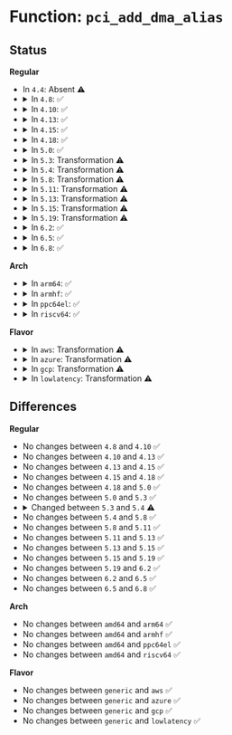 # Function: <code>pci_add_dma_alias</code>

## Status
<b>Regular</b>
<ul>
<li>
In <code>4.4</code>: Absent ⚠️
</li>
<li>
<details>
<summary>In <code>4.8</code>: ✅</summary>

```c
void pci_add_dma_alias(struct pci_dev *dev, u8 devfn);
```

**Collision:** Unique Global

**Inline:** No

**Transformation:** False

**Instances:**

```
In drivers/pci/pci.c (ffffffff814846a0)
Location: drivers/pci/pci.c:4900
Inline: False
Direct callers:
  - drivers/pci/quirks.c:quirk_mic_x200_dma_alias
  - drivers/pci/quirks.c:quirk_mic_x200_dma_alias
  - drivers/pci/quirks.c:quirk_mic_x200_dma_alias
  - drivers/pci/quirks.c:quirk_fixed_dma_alias
  - drivers/pci/quirks.c:quirk_dma_func1_alias
  - drivers/pci/quirks.c:quirk_dma_func0_alias
  - drivers/iommu/amd_iommu.c:get_alias
```
**Symbols:**

```
ffffffff814846a0-ffffffff81484721: pci_add_dma_alias (STB_GLOBAL)
```
</details>
</li>
<li>
<details>
<summary>In <code>4.10</code>: ✅</summary>

```c
void pci_add_dma_alias(struct pci_dev *dev, u8 devfn);
```

**Collision:** Unique Global

**Inline:** No

**Transformation:** False

**Instances:**

```
In drivers/pci/pci.c (ffffffff814a5d90)
Location: drivers/pci/pci.c:4908
Inline: False
Direct callers:
  - drivers/pci/quirks.c:quirk_mic_x200_dma_alias
  - drivers/pci/quirks.c:quirk_mic_x200_dma_alias
  - drivers/pci/quirks.c:quirk_mic_x200_dma_alias
  - drivers/pci/quirks.c:quirk_fixed_dma_alias
  - drivers/pci/quirks.c:quirk_dma_func1_alias
  - drivers/pci/quirks.c:quirk_dma_func0_alias
  - drivers/iommu/amd_iommu.c:get_alias
```
**Symbols:**

```
ffffffff814a5d90-ffffffff814a5e11: pci_add_dma_alias (STB_GLOBAL)
```
</details>
</li>
<li>
<details>
<summary>In <code>4.13</code>: ✅</summary>

```c
void pci_add_dma_alias(struct pci_dev *dev, u8 devfn);
```

**Collision:** Unique Global

**Inline:** No

**Transformation:** False

**Instances:**

```
In drivers/pci/pci.c (ffffffff814afcc0)
Location: drivers/pci/pci.c:5066
Inline: False
Direct callers:
  - drivers/pci/quirks.c:quirk_mic_x200_dma_alias
  - drivers/pci/quirks.c:quirk_mic_x200_dma_alias
  - drivers/pci/quirks.c:quirk_mic_x200_dma_alias
  - drivers/pci/quirks.c:quirk_fixed_dma_alias
  - drivers/pci/quirks.c:quirk_dma_func1_alias
  - drivers/pci/quirks.c:quirk_dma_func0_alias
  - drivers/iommu/amd_iommu.c:get_alias
```
**Symbols:**

```
ffffffff814afcc0-ffffffff814afd48: pci_add_dma_alias (STB_GLOBAL)
```
</details>
</li>
<li>
<details>
<summary>In <code>4.15</code>: ✅</summary>

```c
void pci_add_dma_alias(struct pci_dev *dev, u8 devfn);
```

**Collision:** Unique Global

**Inline:** No

**Transformation:** False

**Instances:**

```
In drivers/pci/pci.c (ffffffff814ef1f0)
Location: drivers/pci/pci.c:5090
Inline: False
Direct callers:
  - drivers/pci/quirks.c:quirk_mic_x200_dma_alias
  - drivers/pci/quirks.c:quirk_mic_x200_dma_alias
  - drivers/pci/quirks.c:quirk_mic_x200_dma_alias
  - drivers/pci/quirks.c:quirk_fixed_dma_alias
  - drivers/pci/quirks.c:quirk_dma_func1_alias
  - drivers/pci/quirks.c:quirk_dma_func0_alias
  - drivers/iommu/amd_iommu.c:get_alias
```
**Symbols:**

```
ffffffff814ef1f0-ffffffff814ef278: pci_add_dma_alias (STB_GLOBAL)
```
</details>
</li>
<li>
<details>
<summary>In <code>4.18</code>: ✅</summary>

```c
void pci_add_dma_alias(struct pci_dev *dev, u8 devfn);
```

**Collision:** Unique Global

**Inline:** No

**Transformation:** False

**Instances:**

```
In drivers/pci/pci.c (ffffffff8151f2d0)
Location: drivers/pci/pci.c:5470
Inline: False
Direct callers:
  - drivers/pci/quirks.c:quirk_mic_x200_dma_alias
  - drivers/pci/quirks.c:quirk_mic_x200_dma_alias
  - drivers/pci/quirks.c:quirk_mic_x200_dma_alias
  - drivers/pci/quirks.c:quirk_fixed_dma_alias
  - drivers/pci/quirks.c:quirk_dma_func1_alias
  - drivers/pci/quirks.c:quirk_dma_func0_alias
  - drivers/iommu/amd_iommu.c:get_alias
```
**Symbols:**

```
ffffffff8151f2d0-ffffffff8151f351: pci_add_dma_alias (STB_GLOBAL)
```
</details>
</li>
<li>
<details>
<summary>In <code>5.0</code>: ✅</summary>

```c
void pci_add_dma_alias(struct pci_dev *dev, u8 devfn);
```

**Collision:** Unique Global

**Inline:** No

**Transformation:** False

**Instances:**

```
In drivers/pci/pci.c (ffffffff81535280)
Location: drivers/pci/pci.c:5782
Inline: False
Direct callers:
  - drivers/pci/quirks.c:quirk_mic_x200_dma_alias
  - drivers/pci/quirks.c:quirk_mic_x200_dma_alias
  - drivers/pci/quirks.c:quirk_mic_x200_dma_alias
  - drivers/pci/quirks.c:quirk_fixed_dma_alias
  - drivers/pci/quirks.c:quirk_dma_func1_alias
  - drivers/pci/quirks.c:quirk_dma_func0_alias
  - drivers/iommu/amd_iommu.c:get_alias
```
**Symbols:**

```
ffffffff81535280-ffffffff815352fa: pci_add_dma_alias (STB_GLOBAL)
```
</details>
</li>
<li>
<details>
<summary>In <code>5.3</code>: Transformation ⚠️</summary>

```c
void pci_add_dma_alias(struct pci_dev *dev, u8 devfn);
```

**Collision:** Unique Global

**Inline:** No

**Transformation:** True

**Instances:**

```
In drivers/pci/pci.c (0)
Location: drivers/pci/pci.c:5878
Inline: False
Direct callers:
  - drivers/pci/quirks.c:quirk_switchtec_ntb_dma_alias
  - drivers/pci/quirks.c:quirk_mic_x200_dma_alias
  - drivers/pci/quirks.c:quirk_mic_x200_dma_alias
  - drivers/pci/quirks.c:quirk_mic_x200_dma_alias
  - drivers/pci/quirks.c:quirk_fixed_dma_alias
  - drivers/pci/quirks.c:quirk_dma_func1_alias
  - drivers/pci/quirks.c:quirk_dma_func0_alias
  - drivers/iommu/amd_iommu.c:get_alias
```
**Symbols:**

```
ffffffff81564fb6-ffffffff81564fce: pci_add_dma_alias.cold (STB_LOCAL)
ffffffff815645c0-ffffffff81564630: pci_add_dma_alias (STB_GLOBAL)
```
</details>
</li>
<li>
<details>
<summary>In <code>5.4</code>: Transformation ⚠️</summary>

```c
void pci_add_dma_alias(struct pci_dev *dev, u8 devfn_from, unsigned int nr_devfns);
```

**Collision:** Unique Global

**Inline:** No

**Transformation:** True

**Instances:**

```
In drivers/pci/pci.c (0)
Location: drivers/pci/pci.c:6027
Inline: False
Direct callers:
  - drivers/pci/quirks.c:quirk_plx_ntb_dma_alias
  - drivers/pci/quirks.c:quirk_switchtec_ntb_dma_alias
  - drivers/pci/quirks.c:quirk_pex_vca_alias
  - drivers/pci/quirks.c:quirk_mic_x200_dma_alias
  - drivers/pci/quirks.c:quirk_mic_x200_dma_alias
  - drivers/pci/quirks.c:quirk_mic_x200_dma_alias
  - drivers/pci/quirks.c:quirk_fixed_dma_alias
  - drivers/pci/quirks.c:quirk_dma_func1_alias
  - drivers/pci/quirks.c:quirk_dma_func0_alias
  - drivers/iommu/amd_iommu.c:setup_aliases
```
**Symbols:**

```
ffffffff81586285-ffffffff815862fb: pci_add_dma_alias.cold (STB_LOCAL)
ffffffff815858b0-ffffffff8158592e: pci_add_dma_alias (STB_GLOBAL)
```
</details>
</li>
<li>
<details>
<summary>In <code>5.8</code>: Transformation ⚠️</summary>

```c
void pci_add_dma_alias(struct pci_dev *dev, u8 devfn_from, unsigned int nr_devfns);
```

**Collision:** Unique Global

**Inline:** No

**Transformation:** True

**Instances:**

```
In drivers/pci/pci.c (0)
Location: drivers/pci/pci.c:6048
Inline: False
Direct callers:
  - drivers/pci/quirks.c:quirk_plx_ntb_dma_alias
  - drivers/pci/quirks.c:quirk_switchtec_ntb_dma_alias
  - drivers/pci/quirks.c:quirk_pex_vca_alias
  - drivers/pci/quirks.c:quirk_mic_x200_dma_alias
  - drivers/pci/quirks.c:quirk_mic_x200_dma_alias
  - drivers/pci/quirks.c:quirk_mic_x200_dma_alias
  - drivers/pci/quirks.c:quirk_fixed_dma_alias
  - drivers/pci/quirks.c:quirk_dma_func1_alias
  - drivers/pci/quirks.c:quirk_dma_func0_alias
  - drivers/iommu/amd/iommu.c:setup_aliases
```
**Symbols:**

```
ffffffff8162cddb-ffffffff8162ce58: pci_add_dma_alias.cold (STB_LOCAL)
ffffffff8162c4e0-ffffffff8162c554: pci_add_dma_alias (STB_GLOBAL)
```
</details>
</li>
<li>
<details>
<summary>In <code>5.11</code>: Transformation ⚠️</summary>

```c
void pci_add_dma_alias(struct pci_dev *dev, u8 devfn_from, unsigned int nr_devfns);
```

**Collision:** Unique Global

**Inline:** No

**Transformation:** True

**Instances:**

```
In drivers/pci/pci.c (0)
Location: drivers/pci/pci.c:6122
Inline: False
Direct callers:
  - drivers/pci/quirks.c:quirk_plx_ntb_dma_alias
  - drivers/pci/quirks.c:quirk_switchtec_ntb_dma_alias
  - drivers/pci/quirks.c:quirk_pex_vca_alias
  - drivers/pci/quirks.c:quirk_mic_x200_dma_alias
  - drivers/pci/quirks.c:quirk_mic_x200_dma_alias
  - drivers/pci/quirks.c:quirk_mic_x200_dma_alias
  - drivers/pci/quirks.c:quirk_fixed_dma_alias
  - drivers/pci/quirks.c:quirk_dma_func1_alias
  - drivers/pci/quirks.c:quirk_dma_func0_alias
  - drivers/iommu/amd/iommu.c:setup_aliases
```
**Symbols:**

```
ffffffff81bf7f7a-ffffffff81bf7ff7: pci_add_dma_alias.cold (STB_LOCAL)
ffffffff81652240-ffffffff816522b4: pci_add_dma_alias (STB_GLOBAL)
```
</details>
</li>
<li>
<details>
<summary>In <code>5.13</code>: Transformation ⚠️</summary>

```c
void pci_add_dma_alias(struct pci_dev *dev, u8 devfn_from, unsigned int nr_devfns);
```

**Collision:** Unique Global

**Inline:** No

**Transformation:** True

**Instances:**

```
In drivers/pci/pci.c (0)
Location: drivers/pci/pci.c:6171
Inline: False
Direct callers:
  - drivers/pci/quirks.c:quirk_plx_ntb_dma_alias
  - drivers/pci/quirks.c:quirk_switchtec_ntb_dma_alias
  - drivers/pci/quirks.c:quirk_pex_vca_alias
  - drivers/pci/quirks.c:quirk_mic_x200_dma_alias
  - drivers/pci/quirks.c:quirk_mic_x200_dma_alias
  - drivers/pci/quirks.c:quirk_mic_x200_dma_alias
  - drivers/pci/quirks.c:quirk_fixed_dma_alias
  - drivers/pci/quirks.c:quirk_dma_func1_alias
  - drivers/pci/quirks.c:quirk_dma_func0_alias
  - drivers/iommu/amd/iommu.c:setup_aliases
```
**Symbols:**

```
ffffffff81be9e25-ffffffff81be9ea2: pci_add_dma_alias.cold (STB_LOCAL)
ffffffff81634cf0-ffffffff81634d64: pci_add_dma_alias (STB_GLOBAL)
```
</details>
</li>
<li>
<details>
<summary>In <code>5.15</code>: Transformation ⚠️</summary>

```c
void pci_add_dma_alias(struct pci_dev *dev, u8 devfn_from, unsigned int nr_devfns);
```

**Collision:** Unique Global

**Inline:** No

**Transformation:** True

**Instances:**

```
In drivers/pci/pci.c (0)
Location: drivers/pci/pci.c:6361
Inline: False
Direct callers:
  - drivers/pci/quirks.c:quirk_plx_ntb_dma_alias
  - drivers/pci/quirks.c:quirk_switchtec_ntb_dma_alias
  - drivers/pci/quirks.c:quirk_pex_vca_alias
  - drivers/pci/quirks.c:quirk_mic_x200_dma_alias
  - drivers/pci/quirks.c:quirk_mic_x200_dma_alias
  - drivers/pci/quirks.c:quirk_mic_x200_dma_alias
  - drivers/pci/quirks.c:quirk_fixed_dma_alias
  - drivers/pci/quirks.c:quirk_dma_func1_alias
  - drivers/pci/quirks.c:quirk_dma_func0_alias
  - drivers/iommu/amd/iommu.c:setup_aliases
```
**Symbols:**

```
ffffffff81ce4b32-ffffffff81ce4baf: pci_add_dma_alias.cold (STB_LOCAL)
ffffffff816a4de0-ffffffff816a4e54: pci_add_dma_alias (STB_GLOBAL)
```
</details>
</li>
<li>
<details>
<summary>In <code>5.19</code>: Transformation ⚠️</summary>

```c
void pci_add_dma_alias(struct pci_dev *dev, u8 devfn_from, unsigned int nr_devfns);
```

**Collision:** Unique Global

**Inline:** No

**Transformation:** True

**Instances:**

```
In drivers/pci/pci.c (0)
Location: drivers/pci/pci.c:6457
Inline: False
Direct callers:
  - drivers/pci/quirks.c:quirk_plx_ntb_dma_alias
  - drivers/pci/quirks.c:quirk_switchtec_ntb_dma_alias
  - drivers/pci/quirks.c:quirk_pex_vca_alias
  - drivers/pci/quirks.c:quirk_mic_x200_dma_alias
  - drivers/pci/quirks.c:quirk_mic_x200_dma_alias
  - drivers/pci/quirks.c:quirk_mic_x200_dma_alias
  - drivers/pci/quirks.c:quirk_fixed_dma_alias
  - drivers/pci/quirks.c:quirk_dma_func1_alias
  - drivers/pci/quirks.c:quirk_dma_func0_alias
  - drivers/iommu/amd/iommu.c:setup_aliases
```
**Symbols:**

```
ffffffff81eab5ac-ffffffff81eab622: pci_add_dma_alias.cold (STB_LOCAL)
ffffffff817c72b0-ffffffff817c7344: pci_add_dma_alias (STB_GLOBAL)
```
</details>
</li>
<li>
<details>
<summary>In <code>6.2</code>: ✅</summary>

```c
void pci_add_dma_alias(struct pci_dev *dev, u8 devfn_from, unsigned int nr_devfns);
```

**Collision:** Unique Global

**Inline:** No

**Transformation:** False

**Instances:**

```
In drivers/pci/pci.c (ffffffff818e47d0)
Location: drivers/pci/pci.c:6404
Inline: False
Direct callers:
  - drivers/pci/quirks.c:quirk_plx_ntb_dma_alias
  - drivers/pci/quirks.c:quirk_pex_vca_alias
  - drivers/pci/quirks.c:quirk_mic_x200_dma_alias
  - drivers/pci/quirks.c:quirk_mic_x200_dma_alias
  - drivers/pci/quirks.c:quirk_mic_x200_dma_alias
  - drivers/pci/quirks.c:quirk_fixed_dma_alias
  - drivers/pci/quirks.c:quirk_dma_func1_alias
  - drivers/pci/quirks.c:quirk_dma_func0_alias
  - drivers/iommu/amd/iommu.c:setup_aliases
```
**Symbols:**

```
ffffffff818e47d0-ffffffff818e4902: pci_add_dma_alias (STB_GLOBAL)
```
</details>
</li>
<li>
<details>
<summary>In <code>6.5</code>: ✅</summary>

```c
void pci_add_dma_alias(struct pci_dev *dev, u8 devfn_from, unsigned int nr_devfns);
```

**Collision:** Unique Global

**Inline:** No

**Transformation:** False

**Instances:**

```
In drivers/pci/pci.c (ffffffff81927e20)
Location: drivers/pci/pci.c:6526
Inline: False
Direct callers:
  - drivers/pci/quirks.c:quirk_plx_ntb_dma_alias
  - drivers/pci/quirks.c:quirk_pex_vca_alias
  - drivers/pci/quirks.c:quirk_mic_x200_dma_alias
  - drivers/pci/quirks.c:quirk_mic_x200_dma_alias
  - drivers/pci/quirks.c:quirk_mic_x200_dma_alias
  - drivers/pci/quirks.c:quirk_fixed_dma_alias
  - drivers/pci/quirks.c:quirk_dma_func1_alias
  - drivers/pci/quirks.c:quirk_dma_func0_alias
  - drivers/iommu/amd/iommu.c:setup_aliases
```
**Symbols:**

```
ffffffff81927e20-ffffffff81927f49: pci_add_dma_alias (STB_GLOBAL)
```
</details>
</li>
<li>
<details>
<summary>In <code>6.8</code>: ✅</summary>

```c
void pci_add_dma_alias(struct pci_dev *dev, u8 devfn_from, unsigned int nr_devfns);
```

**Collision:** Unique Global

**Inline:** No

**Transformation:** False

**Instances:**

```
In drivers/pci/pci.c (ffffffff819705c0)
Location: drivers/pci/pci.c:6670
Inline: False
Direct callers:
  - drivers/pci/quirks.c:quirk_plx_ntb_dma_alias
  - drivers/pci/quirks.c:quirk_pex_vca_alias
  - drivers/pci/quirks.c:quirk_mic_x200_dma_alias
  - drivers/pci/quirks.c:quirk_mic_x200_dma_alias
  - drivers/pci/quirks.c:quirk_mic_x200_dma_alias
  - drivers/pci/quirks.c:quirk_fixed_dma_alias
  - drivers/pci/quirks.c:quirk_dma_func1_alias
  - drivers/pci/quirks.c:quirk_dma_func0_alias
  - drivers/iommu/amd/iommu.c:setup_aliases
```
**Symbols:**

```
ffffffff819705c0-ffffffff819706e9: pci_add_dma_alias (STB_GLOBAL)
```
</details>
</li>
</ul>
<b>Arch</b>
<ul>
<li>
<details>
<summary>In <code>arm64</code>: ✅</summary>

```c
void pci_add_dma_alias(struct pci_dev *dev, u8 devfn_from, unsigned int nr_devfns);
```

**Collision:** Unique Global

**Inline:** No

**Transformation:** False

**Instances:**

```
In drivers/pci/pci.c (ffff8000106ea210)
Location: drivers/pci/pci.c:6027
Inline: False
Direct callers:
  - drivers/pci/quirks.c:quirk_plx_ntb_dma_alias
  - drivers/pci/quirks.c:quirk_switchtec_ntb_dma_alias
  - drivers/pci/quirks.c:quirk_pex_vca_alias
  - drivers/pci/quirks.c:quirk_mic_x200_dma_alias
  - drivers/pci/quirks.c:quirk_mic_x200_dma_alias
  - drivers/pci/quirks.c:quirk_mic_x200_dma_alias
  - drivers/pci/quirks.c:quirk_fixed_dma_alias
  - drivers/pci/quirks.c:quirk_dma_func1_alias
  - drivers/pci/quirks.c:quirk_dma_func0_alias
```
**Symbols:**

```
ffff8000106ea210-ffff8000106ea2e0: pci_add_dma_alias (STB_GLOBAL)
```
</details>
</li>
<li>
<details>
<summary>In <code>armhf</code>: ✅</summary>

```c
void pci_add_dma_alias(struct pci_dev *dev, u8 devfn_from, unsigned int nr_devfns);
```

**Collision:** Unique Global

**Inline:** No

**Transformation:** False

**Instances:**

```
In drivers/pci/pci.c (c08851b4)
Location: drivers/pci/pci.c:6027
Inline: False
Direct callers:
  - drivers/pci/quirks.c:quirk_plx_ntb_dma_alias
  - drivers/pci/quirks.c:quirk_switchtec_ntb_dma_alias
  - drivers/pci/quirks.c:quirk_pex_vca_alias
  - drivers/pci/quirks.c:quirk_mic_x200_dma_alias
  - drivers/pci/quirks.c:quirk_mic_x200_dma_alias
  - drivers/pci/quirks.c:quirk_mic_x200_dma_alias
  - drivers/pci/quirks.c:quirk_fixed_dma_alias
  - drivers/pci/quirks.c:quirk_dma_func1_alias
  - drivers/pci/quirks.c:quirk_dma_func0_alias
```
**Symbols:**

```
c08851b4-c088528c: pci_add_dma_alias (STB_GLOBAL)
```
</details>
</li>
<li>
<details>
<summary>In <code>ppc64el</code>: ✅</summary>

```c
void pci_add_dma_alias(struct pci_dev *dev, u8 devfn_from, unsigned int nr_devfns);
```

**Collision:** Unique Global

**Inline:** No

**Transformation:** False

**Instances:**

```
In drivers/pci/pci.c (c0000000008654b0)
Location: drivers/pci/pci.c:6027
Inline: False
Direct callers:
  - drivers/pci/quirks.c:quirk_plx_ntb_dma_alias
  - drivers/pci/quirks.c:quirk_switchtec_ntb_dma_alias
  - drivers/pci/quirks.c:quirk_pex_vca_alias
  - drivers/pci/quirks.c:quirk_mic_x200_dma_alias
  - drivers/pci/quirks.c:quirk_mic_x200_dma_alias
  - drivers/pci/quirks.c:quirk_mic_x200_dma_alias
  - drivers/pci/quirks.c:quirk_fixed_dma_alias
  - drivers/pci/quirks.c:quirk_dma_func1_alias
  - drivers/pci/quirks.c:quirk_dma_func0_alias
```
**Symbols:**

```
c0000000008654b0-c0000000008655dc: pci_add_dma_alias (STB_GLOBAL)
```
</details>
</li>
<li>
<details>
<summary>In <code>riscv64</code>: ✅</summary>

```c
void pci_add_dma_alias(struct pci_dev *dev, u8 devfn_from, unsigned int nr_devfns);
```

**Collision:** Unique Global

**Inline:** No

**Transformation:** False

**Instances:**

```
In drivers/pci/pci.c (ffffffe0004c0398)
Location: drivers/pci/pci.c:6027
Inline: False
Direct callers:
  - drivers/pci/quirks.c:quirk_plx_ntb_dma_alias
  - drivers/pci/quirks.c:quirk_switchtec_ntb_dma_alias
  - drivers/pci/quirks.c:quirk_pex_vca_alias
  - drivers/pci/quirks.c:quirk_mic_x200_dma_alias
  - drivers/pci/quirks.c:quirk_mic_x200_dma_alias
  - drivers/pci/quirks.c:quirk_mic_x200_dma_alias
  - drivers/pci/quirks.c:quirk_fixed_dma_alias
  - drivers/pci/quirks.c:quirk_dma_func1_alias
  - drivers/pci/quirks.c:quirk_dma_func0_alias
```
**Symbols:**

```
ffffffe0004c0398-ffffffe0004c0472: pci_add_dma_alias (STB_GLOBAL)
```
</details>
</li>
</ul>
<b>Flavor</b>
<ul>
<li>
<details>
<summary>In <code>aws</code>: Transformation ⚠️</summary>

```c
void pci_add_dma_alias(struct pci_dev *dev, u8 devfn_from, unsigned int nr_devfns);
```

**Collision:** Unique Global

**Inline:** No

**Transformation:** True

**Instances:**

```
In drivers/pci/pci.c (0)
Location: drivers/pci/pci.c:6027
Inline: False
Direct callers:
  - drivers/pci/quirks.c:quirk_plx_ntb_dma_alias
  - drivers/pci/quirks.c:quirk_switchtec_ntb_dma_alias
  - drivers/pci/quirks.c:quirk_pex_vca_alias
  - drivers/pci/quirks.c:quirk_mic_x200_dma_alias
  - drivers/pci/quirks.c:quirk_mic_x200_dma_alias
  - drivers/pci/quirks.c:quirk_mic_x200_dma_alias
  - drivers/pci/quirks.c:quirk_fixed_dma_alias
  - drivers/pci/quirks.c:quirk_dma_func1_alias
  - drivers/pci/quirks.c:quirk_dma_func0_alias
  - drivers/iommu/amd_iommu.c:setup_aliases
```
**Symbols:**

```
ffffffff8157a7a5-ffffffff8157a81b: pci_add_dma_alias.cold (STB_LOCAL)
ffffffff81579dd0-ffffffff81579e4e: pci_add_dma_alias (STB_GLOBAL)
```
</details>
</li>
<li>
<details>
<summary>In <code>azure</code>: Transformation ⚠️</summary>

```c
void pci_add_dma_alias(struct pci_dev *dev, u8 devfn_from, unsigned int nr_devfns);
```

**Collision:** Unique Global

**Inline:** No

**Transformation:** True

**Instances:**

```
In drivers/pci/pci.c (0)
Location: drivers/pci/pci.c:6027
Inline: False
Direct callers:
  - drivers/pci/quirks.c:quirk_plx_ntb_dma_alias
  - drivers/pci/quirks.c:quirk_switchtec_ntb_dma_alias
  - drivers/pci/quirks.c:quirk_pex_vca_alias
  - drivers/pci/quirks.c:quirk_mic_x200_dma_alias
  - drivers/pci/quirks.c:quirk_mic_x200_dma_alias
  - drivers/pci/quirks.c:quirk_mic_x200_dma_alias
  - drivers/pci/quirks.c:quirk_fixed_dma_alias
  - drivers/pci/quirks.c:quirk_dma_func1_alias
  - drivers/pci/quirks.c:quirk_dma_func0_alias
  - drivers/iommu/amd_iommu.c:setup_aliases
```
**Symbols:**

```
ffffffff81568ee5-ffffffff81568f5b: pci_add_dma_alias.cold (STB_LOCAL)
ffffffff81568510-ffffffff8156858e: pci_add_dma_alias (STB_GLOBAL)
```
</details>
</li>
<li>
<details>
<summary>In <code>gcp</code>: Transformation ⚠️</summary>

```c
void pci_add_dma_alias(struct pci_dev *dev, u8 devfn_from, unsigned int nr_devfns);
```

**Collision:** Unique Global

**Inline:** No

**Transformation:** True

**Instances:**

```
In drivers/pci/pci.c (0)
Location: drivers/pci/pci.c:6027
Inline: False
Direct callers:
  - drivers/pci/quirks.c:quirk_plx_ntb_dma_alias
  - drivers/pci/quirks.c:quirk_switchtec_ntb_dma_alias
  - drivers/pci/quirks.c:quirk_pex_vca_alias
  - drivers/pci/quirks.c:quirk_mic_x200_dma_alias
  - drivers/pci/quirks.c:quirk_mic_x200_dma_alias
  - drivers/pci/quirks.c:quirk_mic_x200_dma_alias
  - drivers/pci/quirks.c:quirk_fixed_dma_alias
  - drivers/pci/quirks.c:quirk_dma_func1_alias
  - drivers/pci/quirks.c:quirk_dma_func0_alias
  - drivers/iommu/amd_iommu.c:setup_aliases
```
**Symbols:**

```
ffffffff81579fd5-ffffffff8157a04b: pci_add_dma_alias.cold (STB_LOCAL)
ffffffff81579600-ffffffff8157967e: pci_add_dma_alias (STB_GLOBAL)
```
</details>
</li>
<li>
<details>
<summary>In <code>lowlatency</code>: Transformation ⚠️</summary>

```c
void pci_add_dma_alias(struct pci_dev *dev, u8 devfn_from, unsigned int nr_devfns);
```

**Collision:** Unique Global

**Inline:** No

**Transformation:** True

**Instances:**

```
In drivers/pci/pci.c (0)
Location: drivers/pci/pci.c:6027
Inline: False
Direct callers:
  - drivers/pci/quirks.c:quirk_plx_ntb_dma_alias
  - drivers/pci/quirks.c:quirk_switchtec_ntb_dma_alias
  - drivers/pci/quirks.c:quirk_pex_vca_alias
  - drivers/pci/quirks.c:quirk_mic_x200_dma_alias
  - drivers/pci/quirks.c:quirk_mic_x200_dma_alias
  - drivers/pci/quirks.c:quirk_mic_x200_dma_alias
  - drivers/pci/quirks.c:quirk_fixed_dma_alias
  - drivers/pci/quirks.c:quirk_dma_func1_alias
  - drivers/pci/quirks.c:quirk_dma_func0_alias
  - drivers/iommu/amd_iommu.c:setup_aliases
```
**Symbols:**

```
ffffffff81594485-ffffffff815944fb: pci_add_dma_alias.cold (STB_LOCAL)
ffffffff81593a90-ffffffff81593b0e: pci_add_dma_alias (STB_GLOBAL)
```
</details>
</li>
</ul>

## Differences
<b>Regular</b>
<ul>
<li>
No changes between <code>4.8</code> and <code>4.10</code> ✅
</li>
<li>
No changes between <code>4.10</code> and <code>4.13</code> ✅
</li>
<li>
No changes between <code>4.13</code> and <code>4.15</code> ✅
</li>
<li>
No changes between <code>4.15</code> and <code>4.18</code> ✅
</li>
<li>
No changes between <code>4.18</code> and <code>5.0</code> ✅
</li>
<li>
No changes between <code>5.0</code> and <code>5.3</code> ✅
</li>
<li>
<details>
<summary>Changed between <code>5.3</code> and <code>5.4</code> ⚠️</summary>
<ul>
<li>
<b>Param added. </b>
<code>u8 devfn_from</code>
</li>
<li>
<b>Param added. </b>
<code>unsigned int nr_devfns</code>
</li>
<li>
<b>Param removed. </b>
<code>u8 devfn</code>
</li>
</ul>
</details>
</li>
<li>
No changes between <code>5.4</code> and <code>5.8</code> ✅
</li>
<li>
No changes between <code>5.8</code> and <code>5.11</code> ✅
</li>
<li>
No changes between <code>5.11</code> and <code>5.13</code> ✅
</li>
<li>
No changes between <code>5.13</code> and <code>5.15</code> ✅
</li>
<li>
No changes between <code>5.15</code> and <code>5.19</code> ✅
</li>
<li>
No changes between <code>5.19</code> and <code>6.2</code> ✅
</li>
<li>
No changes between <code>6.2</code> and <code>6.5</code> ✅
</li>
<li>
No changes between <code>6.5</code> and <code>6.8</code> ✅
</li>
</ul>
<b>Arch</b>
<ul>
<li>
No changes between <code>amd64</code> and <code>arm64</code> ✅
</li>
<li>
No changes between <code>amd64</code> and <code>armhf</code> ✅
</li>
<li>
No changes between <code>amd64</code> and <code>ppc64el</code> ✅
</li>
<li>
No changes between <code>amd64</code> and <code>riscv64</code> ✅
</li>
</ul>
<b>Flavor</b>
<ul>
<li>
No changes between <code>generic</code> and <code>aws</code> ✅
</li>
<li>
No changes between <code>generic</code> and <code>azure</code> ✅
</li>
<li>
No changes between <code>generic</code> and <code>gcp</code> ✅
</li>
<li>
No changes between <code>generic</code> and <code>lowlatency</code> ✅
</li>
</ul>
